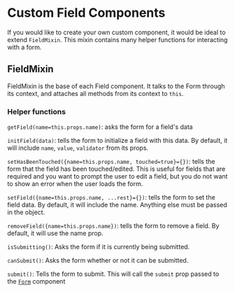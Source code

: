 # Custom Field Components
If you would like to create your own custom component, it would be ideal to extend `FieldMixin`.
This mixin contains many helper functions for interacting with a form.

## FieldMixin

FieldMixin is the base of each Field component. It talks to the Form through its context, and attaches all methods from
its context to `this`.

### Helper functions

`getField(name=this.props.name)`: asks the form for a field's data

`initField(data)`: tells the form to initialize a field with this data.
By default, it will include `name`, `value`, `validator` from its props.

`setHasBeenTouched({name=this.props.name, touched=true}={})`: tells the form that the field has been touched/edited.
This is useful for fields that are required and you want to prompt the user to edit a field,
but you do not want to show an error when the user loads the form.

`setField({name=this.props.name, ...rest}={})`: tells the form to set the field data.
By default, it will include the name. Anything else must be passed in the object.

`removeField({name=this.props.name})`: tells the form to remove a field. By default, it will use the name prop.

`isSubmitting()`: Asks the form if it is currently being submitted.

`canSubmit()`: Asks the form whether or not it can be submitted.

`submit()`: Tells the form to submit.
This will call the `submit` prop passed to the [`Form`](../components/form.md) component
